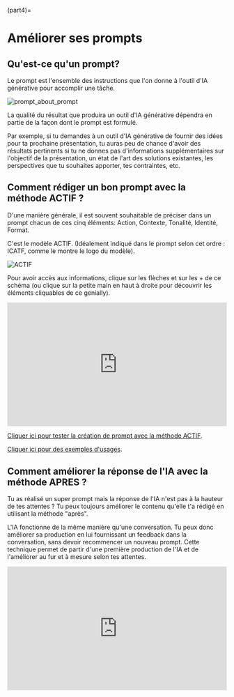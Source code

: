 (part4)=
# Améliorer ses prompts

## Qu'est-ce qu'un prompt?

Le prompt est l'ensemble des instructions que l'on donne à l'outil d'IA générative pour accomplir une tâche.

![prompt_about_prompt](attachments/prompt_about_prompt.png)

La qualité du résultat que produira un outil d'IA générative dépendra en partie de la façon dont le prompt est formulé. 

Par exemple, si tu demandes à un outil d'IA générative de fournir des idées pour ta prochaine présentation, tu auras peu de chance d'avoir des résultats pertinents si tu ne donnes pas d'informations supplémentaires sur l'objectif de la présentation, un état de l'art des solutions existantes, les perspectives que tu souhaites apporter, tes contraintes, etc.

## Comment rédiger un bon prompt avec la méthode ACTIF ?

D'une manière générale, il est souvent souhaitable de préciser dans un prompt chacun de ces cinq éléments: Action, Contexte, Tonalité, Identité, Format. 

C'est le modèle ACTIF. (Idéalement indiqué dans le prompt selon cet ordre : ICATF, comme le montre le logo du modèle).

![ACTIF](attachments/ACTIF.png)

Pour avoir accès aux informations, clique sur les flèches et sur les + de ce schéma (ou clique sur la petite main en haut à droite pour découvrir les éléments cliquables de ce genially).

<div style="width: 100%;">
    <div style="position: relative; padding-bottom: 56.25%; padding-top: 0; height: 0;"><iframe title="Zentrales Schema Mindmap" frameborder="0" width="1200" height="675" style="text-align: center; position: absolute; top: 0px; left: 0px; width: 100%; height: 100%;" src="https://view.genially.com/672a139461d8c8b0919da0c0" type="text/html" allowscriptaccess="always" allowfullscreen="true" scrolling="yes" allownetworking="all"></iframe> </div>
</div>

[Cliquer ici pour tester la création de prompt avec la méthode ACTIF](https://actif.numedu.org/).

[Cliquer ici pour des exemples d'usages](https://prompting.numedu.org/browse.php?cible=apprenants).

## Comment améliorer la réponse de l'IA avec la méthode APRES ?

Tu as réalisé un super prompt mais la réponse de l'IA n'est pas à la hauteur de tes attentes ? Tu peux toujours améliorer le contenu qu'elle t'a rédigé en utilisant la méthode "après".

L'IA fonctionne de la même manière qu'une conversation. Tu peux donc améliorer sa production en lui fournissant un feedback dans la conversation, sans devoir recommencer un nouveau prompt. Cette technique permet de partir d'une première production de l'IA et de l'améliorer au fur et à mesure selon tes attentes.

<div style="width: 100%;">
    <div style="position: relative; padding-bottom: 56.25%; padding-top: 0; height: 0;"><iframe title="Modèle APRES" frameborder="0" width="1200" height="675" style="text-align: center; position: absolute; top: 0px; left: 0px; width: 100%; height: 100%;" src="https://view.genially.com/6751a9334169a02fd9d77548" type="text/html" allowscriptaccess="always" allowfullscreen="true" scrolling="yes" allownetworking="all"></iframe> </div>
</div>


